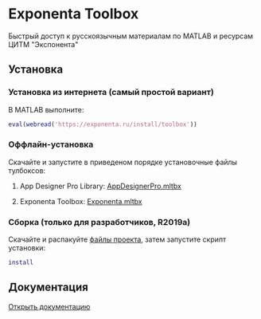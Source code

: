 # Exponenta Toolbox

Быстрый доступ к русскоязычным материалам по MATLAB и ресурсам ЦИТМ "Экспонента"

## Установка

### Установка из интернета (самый простой вариант)

В MATLAB выполните:
```MATLAB
eval(webread('https://exponenta.ru/install/toolbox'))
```

### Оффлайн-установка

Скачайте и запустите в приведеном порядке установочные файлы тулбоксов:

1. App Designer Pro Library: [AppDesignerPro.mltbx](https://roslovets.github.io/ghbin/#roslovets/AppDesignerPro#AppDesignerPro.mltbx)

2. Exponenta Toolbox: [Exponenta.mltbx](https://roslovets.github.io/ghbin/#etmc-exponenta/ExponentaToolbox#Exponenta.mltbx)

### Сборка (только для разработчиков, R2019a)

Скачайте и распакуйте [файлы проекта](https://github.com/roslovets/AppDesignerPro/archive/master.zip), затем запустите скрипт установки:
```MATLAB
install
```

## Документация

[Открыть документацию](https://github.com/ETMC-Exponenta/ExponentaToolbox/blob/master/doc/GettingStarted.pdf)
